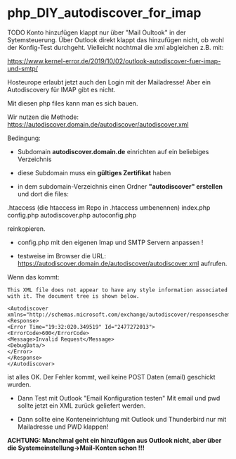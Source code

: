 # php_DIY_autodiscover_for_imap


TODO
Konto hinzufügen klappt nur über "Mail Oultook" in der Sytemsteuerung. Über Outlook direkt klappt das hinzufügen nicht, ob wohl der Konfig-Test durchgeht.
Vielleicht nochtmal die xml abgleichen z.B. mit: 

https://www.kernel-error.de/2019/10/02/outlook-autodiscover-fuer-imap-und-smtp/

Hosteurope erlaubt jetzt auch den Login mit der Mailadresse!
Aber ein Autodiscovery für IMAP gibt es nicht.

Mit diesen php files kann man es sich bauen.


Wir nutzen die Methode:
https://autodiscover.domain.de/autodiscover/autodiscover.xml

Bedingung:

- Subdomain **autodiscover.domain.de** einrichten auf ein beliebiges Verzeichnis

- diese Subdomain muss ein **gültiges Zertifikat** haben

- in dem subdomain-Verzeichnis einen Ordner **"autodiscover" erstellen** und dort die files:

.htaccess (die htaccess im Repo in .htaccess umbenennen)
index.php
config.php
autodiscover.php
autoconfig.php

reinkopieren. 

- config.php mit den eigenen Imap und SMTP Servern anpassen !

- testweise im Browser die URL: 
https://autodiscover.domain.de/autodiscover/autodiscover.xml
aufrufen.

Wenn das kommt:
```
This XML file does not appear to have any style information associated with it. The document tree is shown below.

<Autodiscover xmlns="http://schemas.microsoft.com/exchange/autodiscover/responseschema/2006">
<Response>
<Error Time="19:32:020.349519" Id="2477272013">
<ErrorCode>600</ErrorCode>
<Message>Invalid Request</Message>
<DebugData/>
</Error>
</Response>
</Autodiscover>
```
ist alles OK. Der Fehler kommt, weil keine POST Daten (email) geschickt wurden.

- Dann Test mit Outlook "Email Konfiguration testen"
Mit email und pwd sollte jetzt ein XML zurück geliefert werden.

- Dann sollte eine Konteneinrichtung mit Outlook und Thunderbird nur mit Mailadresse und PWD klappen! 

**ACHTUNG: Manchmal geht ein hinzufügen aus Outlook nicht, aber über die Systemeinstellung->Mail-Konten schon !!!**

